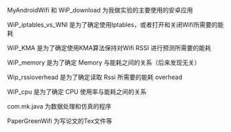MyAndroidWifi 和 WiP_download 为我做实验的主要使用的安卓应用

WiP_iptables_vs_WNI 是为了确定使用Iptables，或者打开和关闭Wifi所需要的能耗

WiP_KMA 是为了确定使用KMA算法保持对Wifi RSSI 进行预测所需要的能耗

WiP_memory 是为了确定 Memory 与能耗之间的关系（后来发现无关）

Wip_rssioverhead 是为了确定读取 Rssi 所需要的能耗 overhead

WiP_cpu 是为了确定 CPU 使用率与能耗之间的关系

com.mk.java 为数据处理和仿真的程序

PaperGreenWifi 为写论文的Tex文件等
